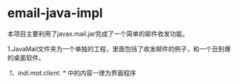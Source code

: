# email-java-impl
本项目主要利用了javax.mail.jar完成了一个简单的邮件收发功能。

1.JavaMail文件夹为一个单独的工程，里面包括了收发邮件的例子，和一个丑到爆的桌面软件。    
    
  *1、indi.mat.client.* * 中的内容一律为界面程序
